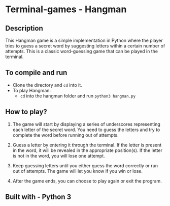 # Terminal-games - Hangman 
## Description 

This Hangman game is a simple implementation in Python where the player tries to guess a secret word by suggesting letters within a certain number of attempts. This is a classic word-guessing game that can be played in the terminal.

## To compile and run

- Clone the directory and `cd` into it.
- To play Hangman:
  - `cd` into the hangman folder and run `python3 hangman.py`
  
## How to play?
1. The game will start by displaying a series of underscores representing each letter of the secret word. You need to guess the letters and try to complete the word before running out of attempts.

2. Guess a letter by entering it through the terminal. If the letter is present in the word, it will be revealed in the appropriate position(s). If the letter is not in the word, you will lose one attempt.

3. Keep guessing letters until you either guess the word correctly or run out of attempts. The game will let you know if you win or lose.

4. After the game ends, you can choose to play again or exit the program.
  
## Built with - Python 3


